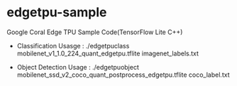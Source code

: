 # edgetpu-sample
Google Coral Edge TPU Sample Code(TensorFlow Lite C++)

- Classification Usasge : 
./edgetpuclass mobilenet_v1_1.0_224_quant_edgetpu.tflite imagenet_labels.txt

- Object Detection Usage : 
./edgetpuobject mobilenet_ssd_v2_coco_quant_postprocess_edgetpu.tflite coco_label.txt
